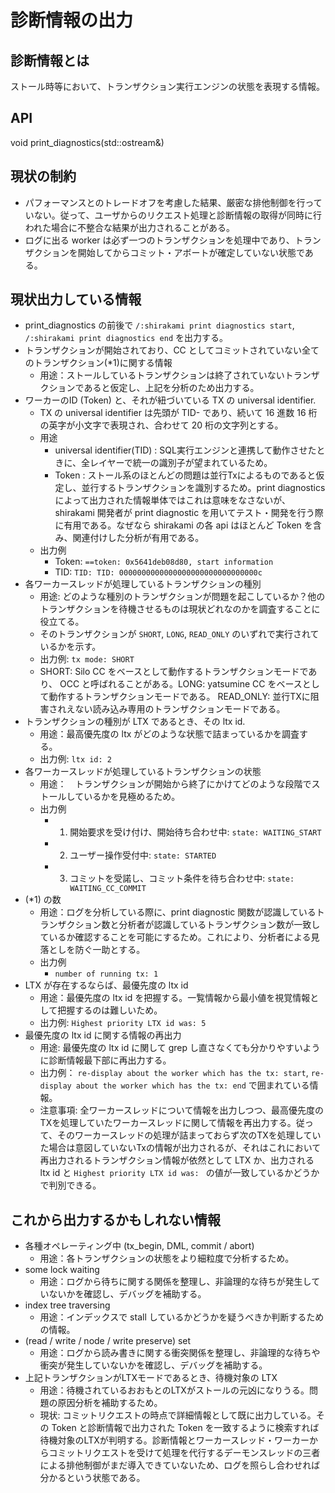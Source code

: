 # 診断情報の出力

## 診断情報とは
ストール時等において、トランザクション実行エンジンの状態を表現する情報。

## API
void print_diagnostics(std::ostream&)

## 現状の制約
- パフォーマンスとのトレードオフを考慮した結果、厳密な排他制御を行っていない。従って、ユーザからのリクエスト処理と診断情報の取得が同時に行われた場合に不整合な結果が出力されることがある。 
- ログに出る worker は必ず一つのトランザクションを処理中であり、トランザクションを開始してからコミット・アボートが確定していない状態である。

## 現状出力している情報
- print_diagnostics の前後で `/:shirakami print diagnostics start`, `/:shirakami print diagnostics end` を出力する。
- トランザクションが開始されており、CC としてコミットされていない全てのトランザクション(*1)に関する情報
  - 用途：ストールしているトランザクションは終了されていないトランザクションであると仮定し、上記を分析のため出力する。
- ワーカーのID (Token) と、それが紐づいている TX の universal identifier.
  - TX の universal identifier は先頭が TID- であり、続いて 16 進数 16 桁の英字が小文字で表現され、合わせて 20 桁の文字列とする。
  - 用途
    - universal identifier(TID) : SQL実行エンジンと連携して動作させたときに、全レイヤーで統一の識別子が望まれているため。
    - Token : ストール系のほとんどの問題は並行Txによるものであると仮定し、並行するトランザクションを識別するため。print diagnostics によって出力された情報単体ではこれは意味をなさないが、 shirakami 開発者が print diagnostic を用いてテスト・開発を行う際に有用である。なぜなら shirakami の各 api はほとんど Token を含み、関連付けした分析が有用である。
  - 出力例
    - Token: `==token: 0x5641deb08d80, start information`
    - TID: `TID: TID: 0000000000000000000000000000000c`
- 各ワーカースレッドが処理しているトランザクションの種別
  - 用途: どのような種別のトランザクションが問題を起こしているか？他のトランザクションを待機させるものは現状どれなのかを調査することに役立てる。
  - そのトランザクションが `SHORT`, `LONG`, `READ_ONLY` のいずれで実行されているかを示す。
  - 出力例: `tx mode: SHORT`
  - SHORT: Silo CC をベースとして動作するトランザクションモードであり、 OCC と呼ばれることがある。LONG: yatsumine CC をベースとして動作するトランザクションモードである。 READ_ONLY: 並行TXに阻害されえない読み込み専用のトランザクションモードである。
- トランザクションの種別が LTX であるとき、その ltx id.
  - 用途：最高優先度の ltx がどのような状態で詰まっているかを調査する。
  - 出力例: `ltx id: 2`
- 各ワーカースレッドが処理しているトランザクションの状態
  - 用途：　トランザクションが開始から終了にかけてどのような段階でストールしているかを見極めるため。
  - 出力例
    - 1. 開始要求を受け付け、開始待ち合わせ中: `state: WAITING_START`
    - 2. ユーザー操作受付中: `state: STARTED`
    - 3. コミットを受諾し、コミット条件を待ち合わせ中: `state: WAITING_CC_COMMIT`
- (*1) の数
  - 用途：ログを分析している際に、print diagnostic 関数が認識しているトランザクション数と分析者が認識しているトランザクション数が一致しているか確認することを可能にするため。これにより、分析者による見落としを防ぐ一助とする。
  - 出力例
    - `number of running tx: 1`
- LTX が存在するならば、最優先度の ltx id
  - 用途：最優先度の ltx id を把握する。一覧情報から最小値を視覚情報として把握するのは難しいため。
  - 出力例: `Highest priority LTX id was: 5`
- 最優先度の ltx id に関する情報の再出力
  - 用途: 最優先度の ltx id に関して grep し直さなくても分かりやすいように診断情報最下部に再出力する。
  - 出力例： `re-display about the worker which has the tx: start`, `re-display about the worker which has the tx: end` で囲まれている情報。
  - 注意事項: 全ワーカースレッドについて情報を出力しつつ、最高優先度のTXを処理していたワーカースレッドに関して情報を再出力する。従って、そのワーカースレッドの処理が詰まっておらず次のTXを処理していた場合は意図していないTxの情報が出力されるが、それはこれにおいて再出力されるトランザクション情報が依然として LTX か、出力される ltx id と `Highest priority LTX id was: ` の値が一致しているかどうかで判別できる。
  
## これから出力するかもしれない情報
  - 各種オペレーティング中 (tx_begin, DML, commit / abort)
    - 用途：各トランザクションの状態をより細粒度で分析するため。
  - some lock waiting
    - 用途：ログから待ちに関する関係を整理し、非論理的な待ちが発生していないかを確認し、デバッグを補助する。
  - index tree traversing
    - 用途：インデックスで stall しているかどうかを疑うべきか判断するための情報。
  - (read / write / node / write preserve) set
    - 用途：ログから読み書きに関する衝突関係を整理し、非論理的な待ちや衝突が発生していないかを確認し、デバッグを補助する。
- 上記トランザクションがLTXモードであるとき、待機対象の LTX
  - 用途：待機されているおおもとのLTXがストールの元凶になりうる。問題の原因分析を補助するため。
  - 現状: コミットリクエストの時点で詳細情報として既に出力している。その Token と診断情報で出力された Token を一致するように検索すれば待機対象のLTXが判明する。診断情報とワーカースレッド・ワーカーからコミットリクエストを受けて処理を代行するデーモンスレッドの三者による排他制御がまだ導入できていないため、ログを照らし合わせれば分かるという状態である。